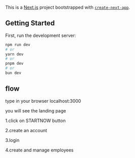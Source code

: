 This is a [Next.js](https://nextjs.org) project bootstrapped with [`create-next-app`](https://github.com/vercel/next.js/tree/canary/packages/create-next-app).

## Getting Started

First, run the development server:

```bash
npm run dev
# or
yarn dev
# or
pnpm dev
# or
bun dev
```


## flow

type in your browser localhost:3000


you will see the   landing page

1.click on STARTNOW button

2.create an account

3.login

4.create and manage employees

